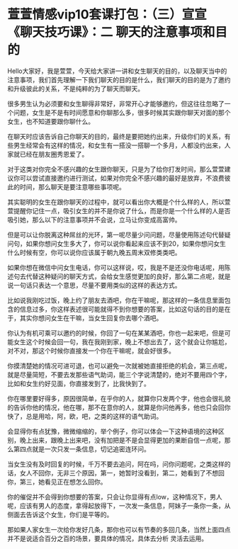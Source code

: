 # 萱萱情感vip10套课打包：（三）宣宣《聊天技巧课》：二 聊天的注意事项和目的

Hello大家好，我是萱萱，今天给大家讲一讲和女生聊天的目的，以及聊天当中的注意事项，我们首先理解一下我们聊天的目的是什么，我们聊天的目的是为了邀约和升级彼此的关系，不是纯粹的为了聊天而聊天。

很多男生认为必须要和女生聊得非常好，非常开心才能够邀约，但这往往忽略了一个问题，女生是不是有时间愿意和你聊那么多，很多时候其实跟你聊天对面的那个女生，也不知道要跟你聊什么。

在聊天时应该告诉自己你聊天的目的，最终是要把她约出来，升级你们的关系，有些男生经常会有这样的情况，和女生有一搭没一搭聊一个多月，人都没约出来，人家就已经在朋友圈秀恩爱了。

对于这类对你完全不感兴趣的女生跟你聊天，只是为了给你打发时间，那么萱萱建议你可以尝试直接邀约进行测试，如果对你完全不感兴趣的最好是放弃，不浪费彼此的时间，那么聊天是要注意哪些事项呢。

其实聪明的女生在跟你聊天的过程中，就可以看出你大概是个什么样的人，所以萱萱提醒你记住一点，吸引女生的并不是你说了什么，而是你是一个什么样的人是否吸引她，那么以下的注意事项并不会说，立马让你变成高富帅。

但是可以让你脱离这种屌丝的光环，第一呢尽量少问问题，尽量使用陈述句代替疑问句，如果你想问女生多大了，你可以说你看起来应该不到20，如果你想问女生什么时候有空，你可以说你应该属于朝九晚五周末双修类类吧。

如果你想在微信中问女生电话，你可以这样说，哎，我是不是还没你电话呢，用陈述句去代替这种疑问的聊天方式，会给女生感觉更加的良好，那么第二点呢，就是说一句话只表达一个意思，尽量不要用类似的这样的表达方式。

比如说我刚吃过饭，晚上约了朋友去酒吧，你在干嘛呢，那这样的一条信息里面包含的信息过多，你这样表述很可能就得不到你想要的答案，比如这句话的目的是在于，其实你想问女生在干嘛，当女生回复你去哪个酒吧。

你认为有机可乘可以邀约的时候，你回了一句在某某酒吧，你也一起来吧，但是可能女生这个时候会回一句，我在我刚到家，晚上不想出去了，这个就会让你尴尬，对不对，那这个时候你直接发一个你在干嘛呢，就会好很多。

你摸清楚她的情况可进可退，也可以避免一次就被她直接拒绝的机会，第三点呢，就是尽量简短，不要去发那些语气助词，能三个字说清楚的，绝对不要用四个字，比如和女生约好见面，你直接发到了，比我快到了。

你在哪里要好得多，原因很简单，在乎你的人，就算你只发两个字，他也会很礼貌的告诉你他的情况，他在哪，那不在意你的人，就算是你问他再多，他也只会回你快了，总是用哈，阿，欧，吧，之类的这样的语气助词。

会显得你有点犹豫，微微缩缩的，举个例子，你可以体会一下这种语境的这种区别，晚上出来，跟晚上出来吧，没有加把是不是会显得更加的果断自信一点呢，那么第四点就是一次只发一条信息，切记追密连环问。

当女生没有及时回复的时候，千万不要去追问，阿在吗，问你问题呢，之类这样的话，女人不回你，无非三个原因，第一，她暂时没看到，第二，她看到了不想回你，第三，她看见正在想怎么回你。

你的催促并不会得到你想要的答案，只会让你显得有点low，这种情况下，男人呢，应该有男人的态度，拿得起放得下，一次发一条信息，阿妹子一条你一条，从侧面去告诉这个女生，你们是平等的。

那如果人家女生一次给你发好几条，那你也可以有节奏的多回几条，当然上面四点并不是说适合百分之百的场景，要具体的情况，具体去分析 灵活去运用。

